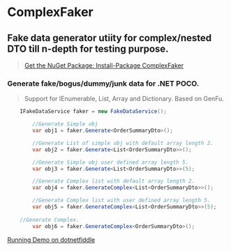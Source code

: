 
ComplexFaker
==========

Fake data generator utiity for complex/nested DTO till n-depth for testing purpose.
----------
> 
> [Get the NuGet Package: Install-Package ComplexFaker][1]
> 
### Generate fake/bogus/dummy/junk data for .NET POCO.

> Support for IEnumerable, List, Array and Dictionary.
> Based on GenFu.


```c#
	IFakeDataService faker = new FakeDataService();

        //Generate Simple obj
        var obj1 = faker.Generate<OrderSummaryDto>();

        //Generate List of simple obj with default array length 2.
        var obj2 = faker.Generate<List<OrderSummaryDto>>();

        //Generate Simple obj user defined array length 5.
        var obj3 = faker.Generate<List<OrderSummaryDto>>(5);

        //Generate Complex list with default array length 2.
        var obj4 = faker.GenerateComplex<List<OrderSummaryDto>>();

        //Generate Complex list with user defined array length 5.
        var obj5 = faker.GenerateComplex<List<OrderSummaryDto>>(5);
	
	//Generate Complex.
        var obj6 = faker.GenerateComplex<OrderSummaryDto>();
```        

[Running Demo on dotnetfiddle][2]

[1]: https://nuget.org/packages/ComplexFaker/   "Get the NuGet Package: Install-Package ComplexFaker"
[2]: https://dotnetfiddle.net/a8KKQy   "Running Demo on dotnetfiddle"
